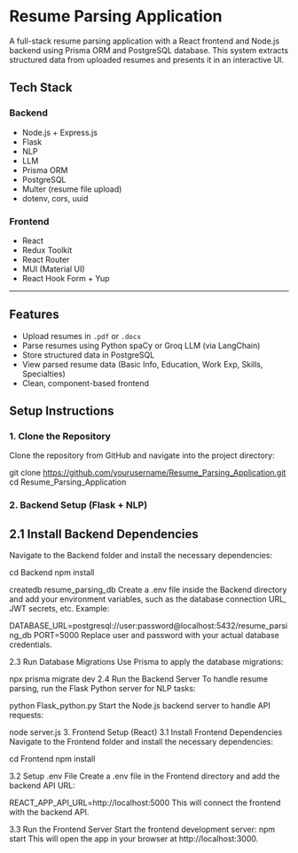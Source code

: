 # Resume Parsing Application

A full-stack resume parsing application with a React frontend and Node.js backend using Prisma ORM and PostgreSQL database. This system extracts structured data from uploaded resumes and presents it in an interactive UI.

## Tech Stack

### Backend
- Node.js + Express.js
- Flask
- NLP
- LLM
- Prisma ORM
- PostgreSQL
- Multer (resume file upload)
- dotenv, cors, uuid


### Frontend
- React
- Redux Toolkit
- React Router
- MUI (Material UI)
- React Hook Form + Yup

---

## Features

- Upload resumes in `.pdf` or `.docx`
- Parse resumes using Python spaCy or Groq LLM (via LangChain)
- Store structured data in PostgreSQL
- View parsed resume data (Basic Info, Education, Work Exp, Skills, Specialties)
- Clean, component-based frontend



##  Setup Instructions

### 1. Clone the Repository
Clone the repository from GitHub and navigate into the project directory:

git clone https://github.com/yourusername/Resume_Parsing_Application.git
cd Resume_Parsing_Application

### 2. Backend Setup (Flask + NLP)
## 2.1 Install Backend Dependencies
Navigate to the Backend folder and install the necessary dependencies:

cd Backend
npm install



createdb resume_parsing_db
Create a .env file inside the Backend directory and add your environment variables, such as the database connection URL, JWT secrets, etc. Example:


DATABASE_URL=postgresql://user:password@localhost:5432/resume_parsing_db
PORT=5000
Replace user and password with your actual database credentials.

2.3 Run Database Migrations
Use Prisma to apply the database migrations:


npx prisma migrate dev
2.4 Run the Backend Server
To handle resume parsing, run the Flask Python server for NLP tasks:


python Flask_python.py
Start the Node.js backend server to handle API requests:


node server.js
3. Frontend Setup (React)
3.1 Install Frontend Dependencies
Navigate to the Frontend folder and install the necessary dependencies:


cd Frontend
npm install

3.2 Setup .env File
Create a .env file in the Frontend directory and add the backend API URL:

REACT_APP_API_URL=http://localhost:5000
This will connect the frontend with the backend API.

3.3 Run the Frontend Server
Start the frontend development server:
npm start
This will open the app in your browser at http://localhost:3000.
